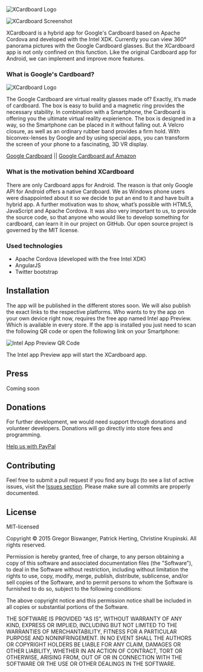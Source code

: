 ![XCardboard Logo](https://github.com/GregorBiswanger/XCardboard/blob/Developer/Assets/xcardboard.png?raw=true)

![XCardboard Screenshot](https://github.com/GregorBiswanger/XCardboard/blob/Developer/Assets/GitHubImages/cross-platform.png?raw=true)

XCardboard is a hybrid app for Google's Cardboard based on Apache Cordova and developed with the Intel XDK. 
Currently you can view 360° panorama pictures with the Google Cardboard glasses. 
But the XCardboard app is not only confined on this function. 
Like the original Cardboard app for Android, we can implement and improve more features.

### What is Google's Cardboard?

![XCardboard Logo](https://github.com/GregorBiswanger/XCardboard/blob/Developer/Assets/GitHubImages/google-cardboard.png?raw=true)
 
The Google Cardboard are virtual reality glasses made of? Exactly, it’s made of cardboard. 
The box is easy to build and a magnetic ring provides the necessary stability. 
In combination with a Smartphone, the Cardboard is offering you the ultimate virtual reality expierience. 
The box is designed in a way, so the Smartphone can be placed in it without falling out. 
A Velcro closure, as well as an ordinary rubber band provides a firm hold. 
With biconvex-lenses by Google and by using special apps, 
you can transform the screen of your phone to a fascinating, 3D VR display.

[Google Cardboard](https://www.google.com/get/cardboard) || 
[Google Cardboard auf Amazon](http://www.amazon.de/gp/product/B00NF8PO4G/ref=as_li_tl?ie=UTF8&camp=1638&creative=6742&creativeASIN=B00NF8PO4G&linkCode=as2&tag=doblne-21&linkId=AJGHZL57FNTE6DMQ)

### What is the motivation behind XCardboard
 
There are only Cardboard apps for Android. The reason is that only Google API for Android offers a native Cardboard. 
We as Windows phone users were disappointed about it so we decide to put an end to it and have built a hybrid app. 
A further motivation was to show, what’s possible with HTML5, JavaScript and Apache Cordova. 
It was also very important to us, to provide the source code, so that anyone who would like to develop something for cardboard, 
can learn it in our project on GitHub. Our open source project is governed by the MIT license.

### Used technologies

- Apache Cordova (developed with the free Intel XDK)
- AngularJS
- Twitter bootstrap
 
Installation
--- 
The app will be published in the different stores soon. We will also publish the exact links to the respective platforms. Who wants to try the app on your own device right now, requires the free app named Intel app Preview. Which is available in every store. If the app is installed you just need to scan the following QR code or open the following link on your Smartphone:
 
![Intel App Preview QR Code](https://github.com/GregorBiswanger/XCardboard/blob/Developer/Assets/GitHubImages/intel-app-preview-test.png?raw=true)

The Intel app Preview app will start the XCardboard app.

Press
---
Coming soon

Donations
--- 
For further development, we would need support through donations and volunteer developers. 
Donations will go directly into store fees and programming.
 
[Help us with PayPal](https://www.paypal.com/cgi-bin/webscr?cmd=_s-xclick&hosted_button_id=3K593FS7SVZTN)


Contributing
---
Feel free to submit a pull request if you find any bugs (to see a list of active issues, visit the [Issues section](https://github.com/GregorBiswanger/XCardboard/issues).
Please make sure all commits are properly documented.

License
--- 
MIT-licensed
 
Copyright © 2015 Gregor Biswanger, Patrick Herting, Christine Krupinski. All rights reserved.

Permission is hereby granted, free of charge, to any person obtaining a 
copy of this software and associated documentation files (the "Software"), 
to deal in the Software without restriction, including without limitation 
the rights to use, copy, modify, merge, publish, distribute, sublicense, 
and/or sell copies of the Software, and to permit persons to whom the 
Software is furnished to do so, subject to the following conditions: 

The above copyright notice and this permission notice shall be included in 
all copies or substantial portions of the Software. 

THE SOFTWARE IS PROVIDED "AS IS", WITHOUT WARRANTY OF ANY KIND, EXPRESS OR 
IMPLIED, INCLUDING BUT NOT LIMITED TO THE WARRANTIES OF MERCHANTABILITY, 
FITNESS FOR A PARTICULAR PURPOSE AND NONINFRINGEMENT. IN NO EVENT SHALL THE 
AUTHORS OR COPYRIGHT HOLDERS BE LIABLE FOR ANY CLAIM, DAMAGES OR OTHER 
LIABILITY, WHETHER IN AN ACTION OF CONTRACT, TORT OR OTHERWISE, ARISING 
FROM, OUT OF OR IN CONNECTION WITH THE SOFTWARE OR THE USE OR OTHER 
DEALINGS IN THE SOFTWARE. 
